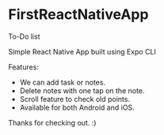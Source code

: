 # FirstReactNativeApp
To-Do list

Simple React Native App built using Expo CLI

Features:
* We can add task or notes.
* Delete notes with one tap on the note.
* Scroll feature to check old points.
* Available for both Android and iOS.

Thanks for checking out. :)
